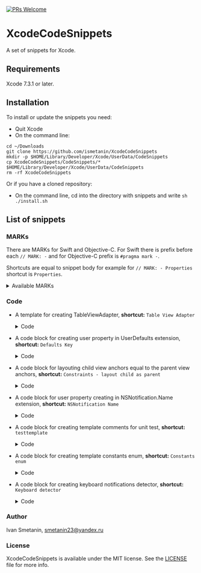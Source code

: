 [![PRs Welcome](https://img.shields.io/badge/PRs-welcome-brightgreen.svg?style=flat-square)](http://makeapullrequest.com)

# XcodeCodeSnippets

A set of snippets for Xcode.

## Requirements

Xcode 7.3.1 or later.

## Installation

To install or update the snippets you need:

* Quit Xcode
* On the command line:

```
cd ~/Downloads
git clone https://github.com/ismetanin/XcodeCodeSnippets
mkdir -p $HOME/Library/Developer/Xcode/UserData/CodeSnippets
cp XcodeCodeSnippets/CodeSnippets/* $HOME/Library/Developer/Xcode/UserData/CodeSnippets
rm -rf XcodeCodeSnippets
```

  Or if you have a cloned repository:

* On the command line, cd into the directory with snippets and write `sh ./install.sh`

## List of snippets

### MARKs

There are MARKs for Swift and Objective-C. For Swift there is prefix before each `// MARK: -` and for Objective-C prefix is `#pragma mark -`.

Shortcuts are equal to snippet body for example for `// MARK: - Properties` shortcut is `Properties`.

<details>
  <summary>Available MARKs</summary>
  <br>

|Snippet|
|---|
|Just empty mark (`// MARK: - ` or `#pragma mark - `)     |
|`Nested types`                                           |
|`Constants`                                              |
|`Subviews`                                               |
|`NSLayoutConstraints`                                    |
|`Properties`                                             |
|`Public properties`                                      |
|`Readonly properties`                                    |
|`IBOutlets`                                              |
|`Initialization and deinitialization`                    |
|`UITableViewCell`                                        |
|`UIViewController`                                       |
|`Actions`                                                |
|`IBActions`                                              |
|`Public methods`                                         |
|`Internal methods`                                       |
|`Private methods`                                        |
</details>

### Code

* A template for creating TableViewAdapter, **shortcut:** `Table View Adapter`
  <details>
  <summary>Code</summary>
  <br>

   ```swift
    import UIKit

    protocol <#Your#>ViewAdapterOutput {
    }

    final class <#Your#>TableViewAdapter: NSObject {

        // MARK: - Properties

        private let output: <#Your#>ViewAdapterOutput

        private var items: [<#ItemsType#>]
        private (set) var tableView: UITableView {
            didSet {
                tableView.register(UINib(nibName: <#CellName#>, bundle: nil), forCellReuseIdentifier: <#CellName#>)
            }
        }

        // MARK: - Initialization and deinitialization

        init(output: <#Your#>ViewAdapterOutput) {
            self.output = output
        }

        // MARK: - Internal helpers

        func set(tableView: UITableView) {
            self.tableView = tableView
        }

        func configure(with items: <#ItemsType#>) {
            self.items = items
        }

    }

    // MARK: - UITableViewDataSource

    extension <#Your#>TableViewAdapter: UITableViewDataSource {

        func tableView(_ tableView: UITableView, numberOfRowsInSection section: Int) -> Int {
            return items.count
        }

        func tableView(_ tableView: UITableView, cellForRowAt indexPath: IndexPath) -> UITableViewCell {
            let cell = UITableViewCell()
            return cell
        }

    }

    // MARK: - UITableViewDelegate

    extension <#Your#>TableViewAdapter: UITableViewDelegate {

        func tableView(_ tableView: UITableView, didSelectRowAt indexPath: IndexPath) {
            tableView.deselectRow(at: indexPath, animated: true)
        }

    }
   ```

  </details>
* A code block for creating user property in UserDefaults extension, **shortcut:** `Defaults Key`
  <details>
  <summary>Code</summary>
  <br>

   ```swift
    var <#defaultsKey#>: <#Type#> {
        get { return <#typeof#>(forKey: #function) }
        set { set(newValue, forKey: #function) }
    }
   ```

  </details>
* A code block for layouting child view anchors equal to the parent view anchors, **shortcut:** `Constraints - layout child as parent`
  <details>
  <summary>Code</summary>
  <br>

   ```swift
    <#childView#>.translatesAutoresizingMaskIntoConstraints = false

    NSLayoutConstraint.activate([
        <#childView#>.topAnchor.constraint(equalTo: <#parentView#>.safeAreaLayoutGuide.topAnchor, constant: 0),
        <#childView#>.bottomAnchor.constraint(equalTo: <#parentView#>.safeAreaLayoutGuide.bottomAnchor, constant: 0),
        <#childView#>.leadingAnchor.constraint(equalTo: <#parentView#>.safeAreaLayoutGuide.leadingAnchor, constant: 0),
        <#childView#>.trailingAnchor.constraint(equalTo: <#parentView#>.safeAreaLayoutGuide.trailingAnchor, constant: 0)
        ])
   ```

  </details>
  
* A code block for user property creating in NSNotification.Name extension, **shortcut:** `NSNotification Name`
  <details>
  <summary>Code</summary>
  <br>

   ```swift
  static let <#notificationName#> = NSNotification.Name("<#projectName#>.notifications.<#notificationName#>")
   ```

  </details>
  
* A code block for creating template comments for unit test, **shortcut:** `testtemplate`
  <details>
  <summary>Code</summary>
  <br>

   ```swift
  // given

  // when

  // then

   ```

  </details>
  
* A code block for creating template constants enum, **shortcut:** `Constants enum`
  <details>
  <summary>Code</summary>
  <br>

   ```swift
    // MARK: - Nested types

    private enum Constants {

    }
    ```

   </details>

* A code block for creating keyboard notifications detector, **shortcut:** `Keyboard detector`
  <details>
  <summary>Code</summary>
  <br>

   ```swift
  func addKeyboardObservers() {
        NotificationCenter.default.addObserver(self,
                                               selector: #selector(keyboardWillShow),
                                               name: UIResponder.keyboardWillShowNotification,
                                               object: nil)
        NotificationCenter.default.addObserver(self,
                                               selector: #selector(keyboardWillHide),
                                               name: UIResponder.keyboardWillHideNotification,
                                               object: nil)
    }

    @objc
    func keyboardWillShow(notification: NSNotification) {
        guard
            let frame = notification.userInfo?[UIResponder.keyboardFrameEndUserInfoKey] as? NSValue
        else {
            return
        }
    }

    @objc
    func keyboardWillHide() {

    }
   ```

  </details>

### Author

Ivan Smetanin, smetanin23@yandex.ru

### License

XcodeCodeSnippets is available under the MIT license. See the [LICENSE](https://github.com/ismetanin/XcodeCodeSnippets/blob/master/LICENSE) file for more info.
